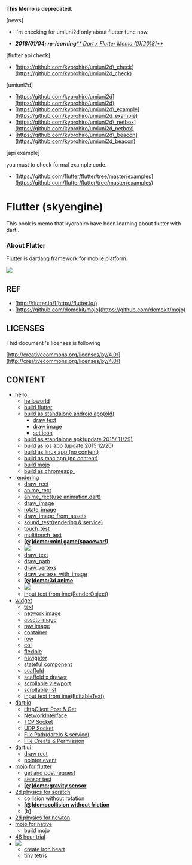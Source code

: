 **This Memo is deprecated.**



\[news\]

* I'm checking for umiuni2d only about flutter func now.

* _**2018/01/04: re-learning**_[_** Dart x Flutter Memo \(0\)\[2018\]**_](https://medium.com/@kyorohiro_72753/dart-x-flutter-memo-0-7ab0f2e8877a)

\[flutter api check\]

* [https://github.com/kyorohiro/umiuni2d\_check](https://github.com/kyorohiro/umiuni2d_check)

\[umiuni2d\]

* [https://github.com/kyorohiro/umiuni2d](https://github.com/kyorohiro/umiuni2d)
* [https://github.com/kyorohiro/umiuni2d\_example](https://github.com/kyorohiro/umiuni2d_example)
* [https://github.com/kyorohiro/umiuni2d\_netbox](https://github.com/kyorohiro/umiuni2d_netbox)
* [https://github.com/kyorohiro/umiuni2d\_beacon](https://github.com/kyorohiro/umiuni2d_beacon)

\[api example\]

you must to check formal example code.

* [https://github.com/flutter/flutter/tree/master/examples](https://github.com/flutter/flutter/tree/master/examples)

# Flutter \(skyengine\)

This book is memo that kyorohiro have been learning about flutter with dart..

### About Flutter

Flutter is dartlang framework for mobile platform.

![](doc/screen.png)

## REF

* [http://flutter.io/](http://flutter.io/)
* [https://github.com/domokit/mojo](https://github.com/domokit/mojo)

## LICENSES

Thid document 's licenses is following

[http://creativecommons.org/licenses/by/4.0/](http://creativecommons.org/licenses/by/4.0/)

## CONTENT

* [hello](doc/hello/README.md)
  * [helloworld](hello/doc/README.md)
  * [build flutter](build_flutter/README.md)
  * [build as standalone android app\(old\)](build_android/README.md)
    * [draw text](test_android/doc/README.md)
    * [draw image](test_android_2/doc/README.md)
    * [set icon](test_android_3/doc/README.md)
  * [build as standalone apk\(update 2015/ 11/29\)](build_android2/README.md)
  * [build as ios app \(update 2015 12/20\)](build_ios/README.md)
  * [build as linux app \(no content\)](build_linux/README.md)
  * [build as mac app \(no content\)](build_linux/README.md)
  * [build mojo](mojo_na_install/README.md)
  * [build as chromeapp](build_chromeapp/README.md)\_
* [rendering](doc/rendering/README.md)
  * [draw\_rect](draw_rect/doc/README.md)
  * [anime\_rect](anime_rect/doc/README.md)
  * [anime\_rect\(use animation.dart\)](anime_rect_1/doc/README.md)
  * [draw\_image](draw_image/doc/README.md)
  * [rotate\_image](rotate_image/doc/README.md)
  * [draw\_image\_from\_assets](draw_image_from_assets/doc/README.md)
  * [sound\_test\(rendering & service\)](sound_test/doc/README.md)
  * [touch\_test](touch_event/doc/README.md)
  * [multitouch\_test](multitouch_event/doc/README.md)
  * [**\[@\]demo::mini game\(spacewar!\)**](spacewar/doc/README.md)
  * ![](spacewar/doc/screen.png)
  * [draw\_text](draw_text/doc/README.md)
  * [draw\_path](draw_path/doc/README.md)
  * [draw\_vertexs](draw_vertices/doc/README.md)
  * [draw\_vertexs\_with\_image](draw_vertices_1/doc/README.md)
  * [**\[@\]demo:3d anime**](draw_vertices_demo/doc/README.md)
  * ![](draw_vertices_demo/doc/screen.png)
  * [input text from ime\(RenderObject\)](edit_text_1/doc/README.md)
* [widget](doc/widgets/README.md)
  * [text](widget_text/doc/README.md)
  * [network image](widget_networkimage/doc/README.md)
  * [assets image](widget_asset_image/doc/README.md)
  * [raw image](widget_rawimage/doc/README.md)
  * [container](widget_container/doc/README.md)
  * [row](widget_row/doc/README.md)
  * [col](widget_col/doc/README.md)
  * [flexible](widget_flexible/doc/README.md)
  * [navigator](widget_navigator/doc/README.md)
  * [stateful component](widget_stateful/doc/README.md)
  * [scaffold](widget_scaffold/doc/README.md)
  * [scaffold x drawer](widget_scaffold_drawer/doc/README.md)
  * [scrollable viewport](widget_scrollableviewport/doc/README.md)
  * [scrollable list](widget_scrollablelist/doc/README.md)
  * [input text from ime\(EditableText\)](edit_text/doc/README.md)
* [dart:io](doc/dartio/README.md)
  * [HttpClient Post & Get](dartio_test/doc/README.md)
  * [NetworkInterface](dartio_networkinterface/doc/README.md)
  * [TCP Socket](dartio_tcp/doc/README.md)
  * [UDP Socket](dartio_udp/doc/README.md)
  * [File Path\(dart:io & service\)](dartio_service_path/doc/README.md)
  * [File Create & Permission](dartio_file/doc/README.md)
* [dart:ui](doc/dartui/README.md)
  * [draw rect](dartui_draw/doc/README.md)
  * [pointer event](dartui_event/doc/README.md)
* [mojo for flutter](doc/mojo/README.md)
  * [get and post request](mojo_urlRequest/doc/README.md)
  * [sensor test](mojo_sensor/doc/README.md)
  * [**\[@\]demo:gravity sensor**](mojo_sensor_demo/doc/README.md)
* [2d physics for scratch](doc/physics2d/README.md)
  * [collision without rotation](ph_2d_boun_no_rot/doc/README.md)
  * [**\[@\]democollision without friction**](ph_2d_boun_no_friction/doc/README.md)
  * \[b\]
* [2d physics for newton](doc/physics2d_newton/README.md)
* [mojo for native](doc/mojo_native/README.md)
  * [build mojo](mojo_na_install/README.md)
* [48 hour trial](doc/ch48/README.md)
* ![](ch48/mino_sample.png)
  * [create iron heart](ch48/example/ironheart/doc/README.md)
  * [tiny tetris](ch48/example/mino/doc/README.md)



